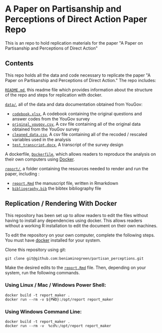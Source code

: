 # A Paper on Partisanship and Perceptions of Direct Action Paper Repo

This is an repo to hold replication materials for the paper "A Paper on Partisanship and
Perceptions of Direct Action"

## Contents

This repo holds all the data and code necessary to replicate the paper "A Paper
on Partisanship and Perceptions of Direct Action." The repo includes:

[`README.md`](README.md), this readme file which provides information about the structure of the repo and steps for replication with docker.

[`data/`](data), all of the data and data documentation obtained from YouGov:

 * [`codebook.xlsx`](data/codebook.xlsx), A codebook containing the original questions and answer codes from the YouGov survey
 * [`original_yougov.csv`](data/original_yougov.csv), A csv file containing all of the original data obtained from the YouGov survey
 * [`cleaned_data.csv`](data/cleaned_data.csv), A csv file containing all of the recoded / rescaled variables used in the analysis
 * [`test_transcript.docx`](data/test_transcript.docx), A transcript of the survey design

A dockerfile, [`Dockerfile`](Dockerfile), which allows readers to reproduce the analysis on
their own computers using [Docker](https://www.docker.com/).

[`report/`](report/), a folder containing the resources needed to render and run the
paper, including :

 * [`report.Rmd`](report/report.Rmd) the manuscript file, written in Rmarkdown
 * [`bibliography.bib`](report/bibliography.bib) the bibtex bibliography file

## Replication / Rendering With Docker

This repository has been set up to allow readers to edit the files without
having to install any dependencies using docker. This allows readers without a
working R installation to edit the document on their own machines.

To edit the repository on your own computer, complete the following steps.
You must have [docker](https://docs.docker.com/get-docker/) installed for your system.

Clone this repository using git:

```
git clone git@github.com:beniaminogreen/partisan_perceptions.git
```

Make the desired edits to the [`report.Rmd`](report/report.Rmd) file.
Then, depending on your system, run the following commands.

### Using Linux / Mac / Windows Power Shell:

```
docker build -t report_maker .
docker run --rm -v ${PWD}:/opt/report report_maker
```
### Using Windows Command Line:

```
docker build -t report_maker .
docker run --rm -v  %cd%:/opt/report report_maker
```
